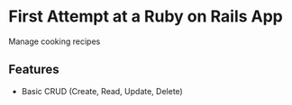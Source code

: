 # First Attempt at a Ruby on Rails App

Manage cooking recipes

## Features
- Basic CRUD (Create, Read, Update, Delete)
